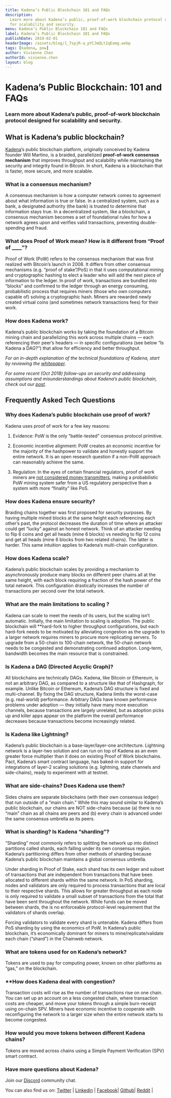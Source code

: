 ```yaml
---
title: Kadena’s Public Blockchain 101 and FAQs
description:
  Learn more about Kadena’s public, proof-of-work blockchain protocol designed
  for scalability and security.
menu: Kadena’s Public Blockchain 101 and FAQs
label: Kadena’s Public Blockchain 101 and FAQs
publishDate: 2019-02-01
headerImage: /assets/blog/1_7spjR-a_pYCJmQLt2qEamg.webp
tags: [kadena, pow]
author: Vivienne Chen
authorId: vivienne.chen
layout: blog
---
```


# Kadena’s Public Blockchain: 101 and FAQs

### Learn more about Kadena’s public, proof-of-work blockchain protocol designed for scalability and security.

## What is Kadena’s public blockchain?

[Kadena](http://kadena.io)’s public blockchain platform, originally conceived by
Kadena founder Will Martino, is a braided, parallelized **proof-of-work
consensus mechanism** that improves throughput and scalability while maintaining
the security and integrity found in Bitcoin. In short, Kadena is a blockchain
that is faster, more secure, and more scalable.

### What is a consensus mechanism?

A consensus mechanism is how a computer network comes to agreement about what
information is true or false. In a centralized system, such as a bank, a
designated authority (the bank) is trusted to determine that information stays
true. In a decentralized system, like a blockchain, a consensus mechanism
becomes a set of foundational rules for how a network agrees upon and verifies
valid transactions, preventing double-spending and fraud.

### What does Proof of Work mean? How is it different from “Proof of \_\_\_\_”?

Proof of Work (PoW) refers to the consensus mechanism that was first realized
with Bitcoin’s launch in 2008. It differs from other consensus mechanisms (e.g.
“proof of stake”/PoS) in that it uses computational mining and cryptographic
hashing to elect a leader who will add the next piece of information to the
ledger. In proof of work, transactions are bundled into “blocks” and confirmed
to the ledger through an energy consuming, probabilistic process that requires
miners (those who own computers capable of) solving a cryptographic hash. Miners
are rewarded newly created virtual coins (and sometimes network transactions
fees) for their work.

### How does Kadena work?

Kadena’s public blockchain works by taking the foundation of a Bitcoin mining
chain and parallelizing this work across multiple chains — each referencing
their peer’s headers — in specific configurations (see below “Is Kadena a DAG?”)
that allow for efficiency and better throughput.

_For an in-depth explanation of the technical foundations of Kadena, start by
reviewing the [whitepaper](https://kadena.io/docs/chainweb-v15.pdf)._

_For some recent (Oct 2018) follow-ups on security and addressing assumptions
and misunderstandings about Kadena’s public blockchain, check out our
[post](/blogchain/2018/security-kadena-chainweb-blockchain-2018-11-01)._

## Frequently Asked Tech Questions

### Why does Kadena’s public blockchain use proof of work?

Kadena uses proof of work for a few key reasons:

1.  Evidence: PoW is the only “battle-tested” consensus protocol primitive.

2.  Economic incentive alignment: PoW creates an economic incentive for the
    majority of the hashpower to validate and honestly support the entire
    network. It is an open research question if a non-PoW approach can
    reasonably achieve the same.

3.  Regulation: In the eyes of certain financial regulators, proof of work
    miners are
    [not considered money transmitters](https://www.fincen.gov/resources/statutes-regulations/administrative-rulings/application-fincens-regulations-virtual-0),
    making a probabilistic PoW mining system safer from a US regulatory
    perspective than a system with more “finality” like PoS.

### How does Kadena ensure security?

Braiding chains together was first proposed for security purposes. By having
multiple mined blocks at the same height each referencing each other’s past, the
protocol decreases the duration of time where an attacker could get “lucky”
against an honest network. Think of an attacker needing to flip 6 coins and get
all heads (mine 6 blocks) vs needing to flip 12 coins and get all heads (mine 6
blocks from two related chains). The latter is harder. This same intuition
applies to Kadena’s multi-chain configuration.

### How does Kadena scale?

Kadena’s public blockchain scales by providing a mechanism to asynchronously
produce many blocks on different peer chains all at the same height, with each
block requiring a fraction of the hash power of the total network. This
configuration drastically increases the number of transactions per second over
the total network.

### What are the main limitations to scaling ?

Kadena can scale to meet the needs of its users, but the scaling isn’t
automatic. Initially, the main limitation to scaling is adoption. The public
blockchain will \*\*hard-fork to higher throughput configurations, but each
hard-fork needs to be motivated by alleviating congestion as the upgrade to a
larger network requires miners to procure more replicating servers. To upgrade
from a 50-chain to 100-chain network, the 50-chain network needs to be congested
and demonstrating continued adoption. Long-term, bandwidth becomes the main
resource that is constrained.

### Is Kadena a DAG (Directed Acyclic Graph)?

All blockchains are technically DAGs. Kadena, like Bitcoin or Ethereum, is not
an arbitrary DAG, as compared to a structure like that of Hashgraph, for
example. Unlike Bitcoin or Ethereum, Kadena’s DAG structure is fixed and
multi-channel. By fixing the DAG structure, Kadena limits the worst-case (e.g.
real-world) performance. Arbitrary DAGs have known performance problems under
adoption — they initially have many more execution channels, because
transactions are largely unrelated, but as adoption picks up and killer apps
appear on the platform the overall performance decreases because transactions
become increasingly related.

### Is Kadena like Lightning?

Kadena’s public blockchain is a base-layer/layer-one architecture. Lightning
network is a layer-two solution and can run on top of Kadena as an even greater
force multiplier than it does on existing Proof of Work blockchains. Pact,
Kadena’s smart contract language, has baked-in support for integrations of
layer-2 scaling solutions (e.g. lightning, state channels and side-chains),
ready to experiment with at testnet.

### What are side-chains? Does Kadena use them?

Sides chains are separate blockchains (with their own consensus ledger) that run
outside of a “main chain.” While this may sound similar to Kadena’s public
blockchain, our chains are NOT side-chains because (a) there is no “main” chain
as all chains are peers and (b) every chain is advanced under the same consensus
umbrella as its peers.

### What is sharding? Is Kadena “sharding”?

“Sharding” most commonly refers to splitting the network up into distinct
partitions called shards, each falling under its own consensus region. Kadena’s
partitioning differs from other methods of sharding because Kadena’s public
blockchain maintains a global consensus umbrella.

Under sharding in Proof of Stake, each shard has its own ledger and subset of
transactions that are independent from transactions that have been allocated to
different shards within the same network. In PoS sharding, nodes and validators
are only required to process transactions that are local to their respective
shards. This allows for greater throughput as each node is only required to
validate a small subset of transactions from the total that have been sent
throughout the network. While funds can be moved between shards, the is no
enforceable protocol-level requirement that the validators of shards overlap.

Forcing validators to validate every shard is untenable. Kadena differs from PoS
sharding by using the economics of PoW. In Kadena’s public blockchain, it’s
economically dominant for miners to mine/replicate/validate each chain (“shard”)
in the Chainweb network.

### What are tokens used for on Kadena’s network?

Tokens are used to pay for computing power, known on other platforms as “gas,”
on the blockchain.

### \*\*How does Kadena deal with congestion?

Transaction costs will rise as the number of transactions rise on one chain. You
can set up an account on a less congested chain, where transaction costs are
cheaper, and move your tokens through a simple burn-receipt using on-chain SPV.
Miners have economic incentive to cooperate with reconfiguring the network to a
larger size when the entire network starts to become congested.

### How would you move tokens between different Kadena chains?

Tokens are moved across chains using a Simple Payment Verification (SPV) smart
contract.

### Have more questions about Kadena?

Join our [Discord](https://discordapp.com/invite/bsUcWmX) community chat.

You can also find us on: [Twitter](http://twitter.com/kadena_io) |
[Linkedin](https://www.linkedin.com/company/kadena-llc/) |
[Facebook](https://www.facebook.com/pg/Kadena-194125367992879)|
[Github](https://github.com/kadena-io)| [Reddit](http://reddit.com/r/kadena) |
